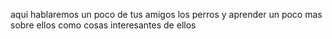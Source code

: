 aqui hablaremos un poco de tus amigos los perros y aprender un poco mas sobre ellos como cosas interesantes de ellos
